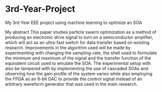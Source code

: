 # 3rd-Year-Project
My 3rd Year EEE project using machine learning to optimize an SOA

My abstract
This paper studies particle swarm optimization as a method of
producing an electronic drive signal to turn on a semiconductor amplifier,
which will act as an ultra-fast switch for data transfer based on
existing research. Improvements in the algorithm used will be
made by experimenting with changing the sampling-rate, the shell
used to formulate the minimum and maximum of the signal and the
transfer function of the equivalent circuit used to emulate the SOA.
The experimental setup with also be tampered with by implementing
the use of cascaded SOAs and observing how the gain profile of
the system varies while also employing the FPGA as an 8-bit DAC to
provide the control signal instead of an arbitrary waveform generator
that was used in the main research.
